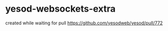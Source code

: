 # yesod-websockets-extra
created while waiting for pull 
https://github.com/yesodweb/yesod/pull/772
